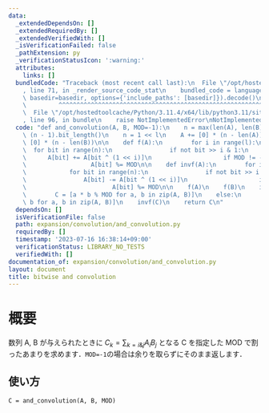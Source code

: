 ```yaml
---
data:
  _extendedDependsOn: []
  _extendedRequiredBy: []
  _extendedVerifiedWith: []
  _isVerificationFailed: false
  _pathExtension: py
  _verificationStatusIcon: ':warning:'
  attributes:
    links: []
  bundledCode: "Traceback (most recent call last):\n  File \"/opt/hostedtoolcache/Python/3.11.4/x64/lib/python3.11/site-packages/onlinejudge_verify/documentation/build.py\"\
    , line 71, in _render_source_code_stat\n    bundled_code = language.bundle(stat.path,\
    \ basedir=basedir, options={'include_paths': [basedir]}).decode()\n          \
    \         ^^^^^^^^^^^^^^^^^^^^^^^^^^^^^^^^^^^^^^^^^^^^^^^^^^^^^^^^^^^^^^^^^^^^^^^^^^^^^^^^^\n\
    \  File \"/opt/hostedtoolcache/Python/3.11.4/x64/lib/python3.11/site-packages/onlinejudge_verify/languages/python.py\"\
    , line 96, in bundle\n    raise NotImplementedError\nNotImplementedError\n"
  code: "def and_convolution(A, B, MOD=-1):\n    n = max(len(A), len(B))\n    l =\
    \ (n - 1).bit_length()\n    n = 1 << l\n    A += [0] * (n - len(A))\n    B +=\
    \ [0] * (n - len(B))\n\n    def f(A):\n        for i in range(l):\n          \
    \  for bit in range(n):\n                if not bit >> i & 1:\n              \
    \      A[bit] += A[bit ^ (1 << i)]\n                    if MOD != -1:\n      \
    \                  A[bit] %= MOD\n\n    def invf(A):\n        for i in range(l):\n\
    \            for bit in range(n):\n                if not bit >> i & 1:\n    \
    \                A[bit] -= A[bit ^ (1 << i)]\n                    if MOD != -1:\n\
    \                        A[bit] %= MOD\n\n    f(A)\n    f(B)\n    if MOD != -1:\n\
    \        C = [a * b % MOD for a, b in zip(A, B)]\n    else:\n        C = [a *\
    \ b for a, b in zip(A, B)]\n    invf(C)\n    return C\n"
  dependsOn: []
  isVerificationFile: false
  path: expansion/convolution/and_convolution.py
  requiredBy: []
  timestamp: '2023-07-16 16:38:14+09:00'
  verificationStatus: LIBRARY_NO_TESTS
  verifiedWith: []
documentation_of: expansion/convolution/and_convolution.py
layout: document
title: bitwise and convolution
---
```


# 概要
数列 A, B が与えられたときに
$C_k = \sum_{k = i \& j} A_i B_j$
となる C を指定した MOD で割ったあまりを求めます．`MOD=-1`の場合は余りを取らずにそのまま返します．

## 使い方

```
C = and_convolution(A, B, MOD)
```
